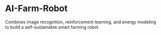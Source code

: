 # AI-Farm-Robot
Combines image recognition, reinforcement learning, and energy modeling to build a self-sustainable smart farming robot.
